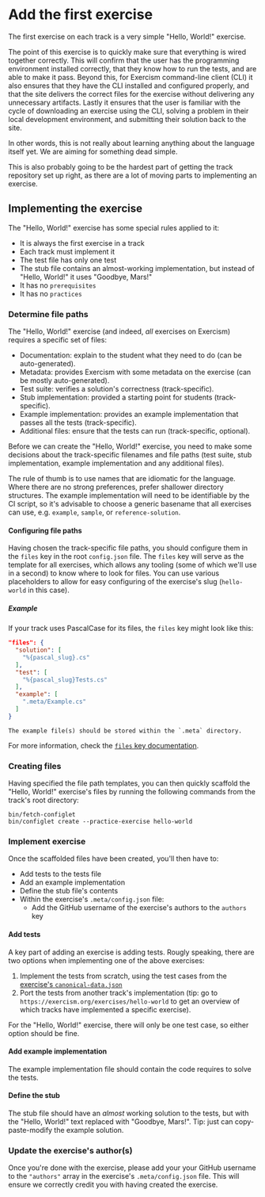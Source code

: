 # Add the first exercise

The first exercise on each track is a very simple "Hello, World!" exercise.

The point of this exercise is to quickly make sure that everything is wired together correctly.
This will confirm that the user has the programming environment installed correctly, that they know how to run the tests, and are able to make it pass.
Beyond this, for Exercism command-line client (CLI) it also ensures that they have the CLI installed and configured properly, and that the site delivers the correct files for the exercise without delivering any unnecessary artifacts.
Lastly it ensures that the user is familiar with the cycle of downloading an exercise using the CLI, solving a problem in their local development environment, and submitting their solution back to the site.

In other words, this is not really about learning anything about the language itself yet.
We are aiming for something dead simple.

This is also probably going to be the hardest part of getting the track repository set up right, as there are a lot of moving parts to implementing an exercise.

## Implementing the exercise

The "Hello, World!" exercise has some special rules applied to it:

- It is always the first exercise in a track
- Each track must implement it
- The test file has only one test
- The stub file contains an almost-working implementation, but instead of "Hello, World!" it uses "Goodbye, Mars!"
- It has no `prerequisites`
- It has no `practices`

### Determine file paths

The "Hello, World!" exercise (and indeed, _all_ exercises on Exercism) requires a specific set of files:

- Documentation: explain to the student what they need to do (can be auto-generated).
- Metadata: provides Exercism with some metadata on the exercise (can be mostly auto-generated).
- Test suite: verifies a solution's correctness (track-specific).
- Stub implementation: provided a starting point for students (track-specific).
- Example implementation: provides an example implementation that passes all the tests (track-specific).
- Additional files: ensure that the tests can run (track-specific, optional).

Before we can create the "Hello, World!" exercise, you need to make some decisions about the track-specific filenames and file paths (test suite, stub implementation, example implementation and any additional files).

The rule of thumb is to use names that are idiomatic for the language.
Where there are no strong preferences, prefer shallower directory structures.
The example implementation will need to be identifiable by the CI script, so it's advisable to choose a generic basename that all exercises can use, e.g. `example`, `sample`, or `reference-solution`.

#### Configuring file paths

Having chosen the track-specific file paths, you should configure them in the `files` key in the root `config.json` file.
The `files` key will serve as the template for all exercises, which allows any tooling (some of which we'll use in a second) to know where to look for files.
You can use various placeholders to allow for easy configuring of the exercise's slug (`hello-world` in this case).

##### Example

If your track uses PascalCase for its files, the `files` key might look like this:

```json
"files": {
  "solution": [
    "%{pascal_slug}.cs"
  ],
  "test": [
    "%{pascal_slug}Tests.cs"
  ],
  "example": [
    ".meta/Example.cs"
  ]
}
```

```exercism/note
The example file(s) should be stored within the `.meta` directory.
```

For more information, check the [`files` key documentation](/docs/building/tracks/config-json#files).

### Creating files

Having specified the file path templates, you can then quickly scaffold the "Hello, World!" exercise's files by running the following commands from the track's root directory:

```shell
bin/fetch-configlet
bin/configlet create --practice-exercise hello-world
```

### Implement exercise

Once the scaffolded files have been created, you'll then have to:

- Add tests to the tests file
- Add an example implementation
- Define the stub file's contents
- Within the exercise's `.meta/config.json` file:
  - Add the GitHub username of the exercise's authors to the `authors` key

#### Add tests

A key part of adding an exercise is adding tests.
Rougly speaking, there are two options when implementing one of the above exercises:

1. Implement the tests from scratch, using the test cases from the [exercise's `canonical-data.json`][canonical-data.json]
2. Port the tests from another track's implementation (tip: go to `https://exercism.org/exercises/hello-world` to get an overview of which tracks have implemented a specific exercise).

For the "Hello, World!" exercise, there will only be one test case, so either option should be fine.

#### Add example implementation

The example implementation file should contain the code requires to solve the tests.

#### Define the stub

The stub file should have an _almost_ working solution to the tests, but with the "Hello, World!" text replaced with "Goodbye, Mars!".
Tip: just can copy-paste-modify the example solution.

### Update the exercise's author(s)

Once you're done with the exercise, please add your your GitHub username to the `"authors"` array in the exercise's `.meta/config.json` file.
This will ensure we correctly credit you with having created the exercise.

[configlet]: /docs/building/configlet
[canonical-data.json]: https://github.com/exercism/problem-specifications/blob/main/exercises/hello-world/canonical-data.json
